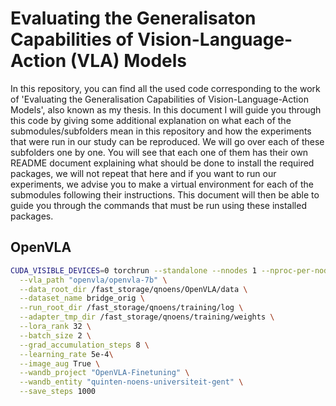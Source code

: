 # Evaluating the Generalisaton Capabilities of Vision-Language-Action (VLA) Models

In this repository, you can find all the used code corresponding to the work of 'Evaluating the Generalisation Capabilities of Vision-Language-Action Models', also known as my thesis. In this document I will guide you through this code by giving some additional explanation on what each of the submodules/subfolders mean in this repository and how the experiments that were run in our study can be reproduced. We will go over each of these subfolders one by one. You will see that each one of them has their own README document explaining what should be done to install the required packages, we will not repeat that here and if you want to run our experiments, we advise you to make a virtual environment for each of the submodules following their instructions. This document will then be able to guide you through the commands that must be run using these installed packages.

## OpenVLA
```bash
CUDA_VISIBLE_DEVICES=0 torchrun --standalone --nnodes 1 --nproc-per-node 1 vla-scripts/finetune.py \
  --vla_path "openvla/openvla-7b" \
  --data_root_dir /fast_storage/qnoens/OpenVLA/data \
  --dataset_name bridge_orig \
  --run_root_dir /fast_storage/qnoens/training/log \
  --adapter_tmp_dir /fast_storage/qnoens/training/weights \
  --lora_rank 32 \
  --batch_size 2 \
  --grad_accumulation_steps 8 \
  --learning_rate 5e-4\
  --image_aug True \
  --wandb_project "OpenVLA-Finetuning" \
  --wandb_entity "quinten-noens-universiteit-gent" \
  --save_steps 1000
```

